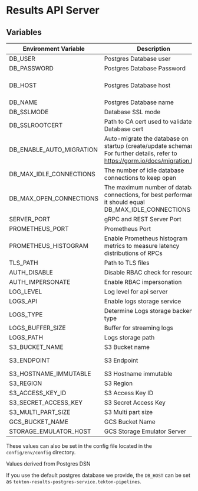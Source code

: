 # Results API Server

## Variables

| Environment Variable     | Description                                                                                                                       | Example                                      |
|--------------------------|-----------------------------------------------------------------------------------------------------------------------------------|----------------------------------------------|
| DB_USER                  | Postgres Database user                                                                                                            | user                                         |
| DB_PASSWORD              | Postgres Database Password                                                                                                        | hunter2                                      |
| DB_HOST                  | Postgres Database host                                                                                                            | /cloudsql/my-project:us-east1:tekton-results |
| DB_NAME                  | Postgres Database name                                                                                                            | tekton_results                               |
| DB_SSLMODE               | Database SSL mode                                                                                                                 | verify-full                                  |
| DB_SSLROOTCERT           | Path to CA cert used to validate Database cert                                                                                    | /etc/tls/db/ca.crt                           |
| DB_ENABLE_AUTO_MIGRATION | Auto-migrate the database on startup (create/update schemas). For further details, refer to <https://gorm.io/docs/migration.html> | true (default)                               |
| DB_MAX_IDLE_CONNECTIONS  | The number of idle database connections to keep open                                                                              | 10                                           |
| DB_MAX_OPEN_CONNECTIONS  | The maximum number of database connections, for best performance it should equal DB_MAX_IDLE_CONNECTIONS                          | 10                                           |
| SERVER_PORT              | gRPC and REST Server Port                                                                                                         | 8080  (default)                              |
| PROMETHEUS_PORT          | Prometheus Port                                                                                                                   | 9090  (default)                              |
| PROMETHEUS_HISTOGRAM     | Enable Prometheus histogram metrics to measure latency distributions of RPCs                                                      | false  (default)                             |
| TLS_PATH                 | Path to TLS files                                                                                                                 | /etc/tls                                     |
| AUTH_DISABLE             | Disable RBAC check for resources                                                                                                  | false (default)                              |
| AUTH_IMPERSONATE         | Enable RBAC impersonation                                                                                                         | true (default)                               |
| LOG_LEVEL                | Log level for api server                                                                                                          | info (default)                               |
| LOGS_API                 | Enable logs storage service                                                                                                       | false (default)                              |
| LOGS_TYPE                | Determine Logs storage backend type                                                                                               | File (default)                               |
| LOGS_BUFFER_SIZE         | Buffer for streaming logs                                                                                                         | 32768 (default)                              |
| LOGS_PATH                | Logs storage path                                                                                                                 | logs (default)                               |
| S3_BUCKET_NAME           | S3 Bucket name                                                                                                                    | <S3 Bucket Name>                             |
| S3_ENDPOINT              | S3 Endpoint                                                                                                                       | https://s3.ap-south-1.amazonaws.com          |
| S3_HOSTNAME_IMMUTABLE    | S3 Hostname immutable                                                                                                             | false (default)                              |
| S3_REGION                | S3 Region                                                                                                                         | ap-south-1                                   |
| S3_ACCESS_KEY_ID         | S3 Access Key ID                                                                                                                  | <S3 Acces Key>                               |
| S3_SECRET_ACCESS_KEY     | S3 Secret Access Key                                                                                                              | <S3 Access Secret>                           |
| S3_MULTI_PART_SIZE       | S3 Multi part size                                                                                                                | 5242880 (default)                            |
| GCS_BUCKET_NAME          | GCS Bucket Name                                                                                                                   | <GCS Bucket Name>                            |
| STORAGE_EMULATOR_HOST    | GCS Storage Emulator Server                                                                                                       | http://localhost:9004                        |

These values can also be set in the config file located in the `config/env/config` directory.

Values derived from Postgres DSN

If you use the default postgres database we provide, the `DB_HOST` can be set as `tekton-results-postgres-service.tekton-pipelines`.
